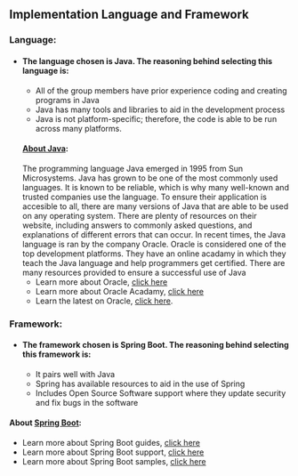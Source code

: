 ## Implementation Language and Framework
### Language:
- #### The language chosen is Java. The reasoning behind selecting this language is:
	- All of the group members have prior experience coding and creating programs in Java
   	- Java has many tools and libraries to aid in the development process
	- Java is not platform-specific; therefore, the code is able to be run across many platforms.
   #### [About Java](https://www.java.com/en/download/help/whatis_java.html):
  The programming language Java emerged in 1995 from Sun Microsystems. Java has grown to be one of the most commonly used languages. It is known to be reliable, which is why many well-known and trusted companies use the language. To ensure their application is accesible to all, there are many versions of Java that are able to be used on any operating system. There are plenty of resources on their website, including answers to commonly asked questions, and explanations of different errors that can occur. In recent times, the Java language is ran by the company Oracle. Oracle is considered one of the top development platforms. They have an online acadamy in which they teach the Java language and help programmers get certified. There are many resources provided to ensure a successful use of Java
  - Learn more about Oracle, [click here](https://www.java.com/en/)
  - Learn more about Oracle Acadamy, [click here](https://academy.oracle.com/en/oa-web-overview.html)
  - Learn the latest on Oracle, [click here](https://www.oracle.com/).
### Framework:
- #### The framework chosen is Spring Boot. The reasoning behind selecting this framework is: 
	- It pairs well with Java
   	- Spring has available resources to aid in the use of Spring
   	- Includes Open Source Software support where they update security and fix bugs in the software
 #### About [Spring Boot](https://spring.io/projects/spring-boot#overview):

 - Learn more about Spring Boot guides, [click here](https://spring.io/projects/spring-boot#learn)
 - Learn more about Spring Boot support, [click here](https://spring.io/projects/spring-boot#support)
 - Learn more about Spring Boot samples, [click here](https://spring.io/projects/spring-boot#samples)
 

